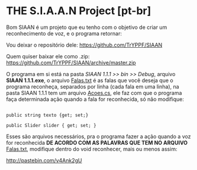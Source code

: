 <b>THE S.I.A.A.N Project [pt-br]</b>
=====
Bom SIAAN é um projeto que eu tenho com o objetivo de criar um reconhecimento de voz, e o programa retornar:

Vou deixar o repositório dele:
https://github.com/TrYPPF/SIAAN

Quem quiser baixar ele como .zip:
https://github.com/TrYPPF/SIAAN/archive/master.zip 

O programa em si está na pasta <i>SIAAN 1.1.1 >> bin >> Debug</i>, arquivo <b>SIAAN 1.1.1.exe</b>, o arquivo <u>Falas.txt</u> é as falas que você deseja que o programa reconheça, separados por linha (cada fala em uma linha), na pasta SIAAN 1.1.1 tem um arquivo <u>Acoes.cs</u>, ele faz com que o programa faça determinada ação quando a fala for reconhecida, só não modifique:

<code>
public string texto {get; set;}
</code>

<code>
public Slider slider { get; set; }
</code>

Esses são arquivos necessários, pra o programa fazer a ação quando a voz for reconhecida <b>DE ACORDO COM AS PALAVRAS QUE TEM NO ARQUIVO</b> <u>Falas.txt</u>, modifique dentro do void reconhecer, mais ou menos assim:

http://pastebin.com/v4Ank2gU
